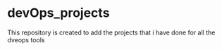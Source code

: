 # devOps_projects
This repository is created to add the projects that i have done for all the dveops tools
